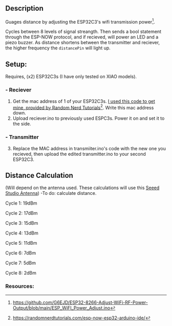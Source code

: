 ## Description

Guages distance by adjusting the ESP32C3's wifi transmission power[^1].

Cycles between 8 levels of signal streangth. Then sends a bool statement through the ESP-NOW protocol, and if recieved, will power an LED and a piezo buzzer. As distance shortens between the transmitter and reciever, the higher frequency the `distancePin` will light up.

## Setup:
Requires, (x2) ESP32C3s (I have only tested on XIAO models).

### - Reciever
  1) Get the mac address of 1 of your ESP32C3s. [I used this code to get mine, provided by Random Nerd Tutorials](https://raw.githubusercontent.com/RuiSantosdotme/Random-Nerd-Tutorials/master/Projects/ESP32/ESP32_Get_MAC_Address.ino)[^2]. Write this mac address down.
  2) Upload reciever.ino to previously used ESPC3s. Power it on and set it to the side.
### - Transmitter
  3) Replace the MAC address in transmiiter.ino's code with the new one you recieved, then upload the edited transmitter.ino to your second ESP32C3.

## Distance Calculation
(Will depend on the antenna used. These calculations will use this [Seeed Studio Antenna](https://media-cdn.seeedstudio.com/media/catalog/product/cache/bb49d3ec4ee05b6f018e93f896b8a25d/5/-/5-113991114-xiao-esp32s3-45fontall_1.jpg))
-To do: calculate distance.

Cycle 1: 19dBm

Cycle 2: 17dBm

Cycle 3: 15dBm

Cycle 4: 13dBm

Cycle 5: 11dBm

Cycle 6: 7dBm

Cycle 7: 5dBm

Cycle 8: 2dBm

### Resources:
[^1]: https://github.com/G6EJD/ESP32-8266-Adjust-WiFi-RF-Power-Output/blob/main/ESP_WiFI_Power_Adjust.ino
[^2]: https://randomnerdtutorials.com/esp-now-esp32-arduino-ide/
